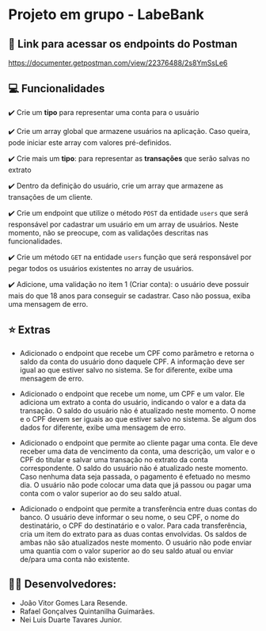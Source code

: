 # Projeto em grupo - LabeBank

## 🔗 Link para acessar os endpoints do Postman
https://documenter.getpostman.com/view/22376488/2s8YmSsLe6

## 💻 Funcionalidades

:heavy_check_mark: Crie um **tipo** para representar uma conta para o usuário

:heavy_check_mark: Crie um array global que armazene usuários na aplicação. Caso queira, pode iniciar este array com valores pré-definidos.

:heavy_check_mark: Crie mais um **tipo**: para representar as **transações** que serão salvas no extrato

:heavy_check_mark: Dentro da definição do usuário, crie um array que armazene as transações de um cliente.

:heavy_check_mark: Crie um endpoint  que utilize o método `POST` da entidade `users` que será responsável por cadastrar um usuário em um array de usuários. Neste                            momento, não se preocupe, com as validações descritas nas funcionalidades.

:heavy_check_mark: Crie um método `GET` na entidade `users` função que será responsável por pegar todos os usuários existentes no array de usuários.

:heavy_check_mark: Adicione, uma validação no item 1 (Criar conta): o usuário deve possuir mais do que 18 anos para conseguir se cadastrar. Caso não possua, exiba uma                      mensagem de erro.

## ⭐ Extras

- Adicionado o endpoint que recebe um CPF como parâmetro e retorna o saldo da conta do usuário dono daquele CPF. A informação deve ser igual ao que estiver salvo no sistema. Se for diferente, exibe uma mensagem de erro.

- Adicionado o endpoint que recebe um nome, um CPF e um valor. Ele adiciona um extrato a conta do usuário, indicando o valor e a data da transação. O saldo do usuário não é atualizado neste momento. O nome e o CPF devem ser iguais ao que estiver salvo no sistema. Se algum dos dados for diferente, exibe uma mensagem de erro.

- Adicionado o endpoint que permite ao cliente pagar uma conta. Ele deve receber uma data de vencimento da conta, uma descrição, um valor e o CPF do titular e salvar uma transação no extrato da conta correspondente. O saldo do usuário não é atualizado neste momento. Caso nenhuma data seja passada, o pagamento é efetuado no mesmo dia. 
O usuário não pode colocar uma data que já passou ou pagar uma conta com o valor superior ao do seu saldo atual. 

- Adicionado o endpoint que permite a transferência entre duas contas do banco. O usuário deve informar o seu nome, o seu CPF, o nome do destinatário, o CPF do destinatário e o valor. Para cada transferência, cria um item do extrato para as duas contas envolvidas. Os saldos de ambas não são atualizados neste momento. 
O usuário não pode enviar uma quantia com o valor superior ao do seu saldo atual ou enviar de/para uma conta não existente. 

## 👩‍💻 Desenvolvedores:

- João Vitor Gomes Lara Resende.
- Rafael Gonçalves Quintanilha Guimarães.
- Nei Luis Duarte Tavares Junior.
